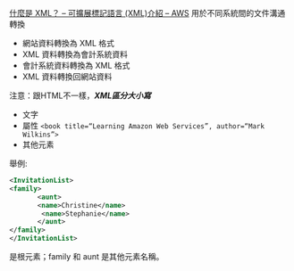 [什麼是 XML？ – 可擴展標記語言 (XML)介紹 – AWS](https://aws.amazon.com/tw/what-is/xml/)
用於不同系統間的文件溝通轉換
- 網站資料轉換為 XML 格式
- XML 資料轉換為會計系統資料
- 會計系統資料轉換為 XML 格式
- XML 資料轉換回網站資料

注意：跟HTML不一樣，***XML區分大小寫***


- 文字
- 屬性
`<book title=“Learning Amazon Web Services”, author=“Mark Wilkins”>`
- 其他元素

舉例:
```xml
<InvitationList>
<family>
       <aunt>
       <name>Christine</name>
        <name>Stephanie</name>
       </aunt>
</family>
</InvitationList>
```

<InvitationList> 是根元素；family 和 aunt 是其他元素名稱。